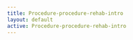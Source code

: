 ```yaml
---
title: Procedure-procedure-rehab-intro
layout: default
active: Procedure-procedure-rehab-intro
---
```


